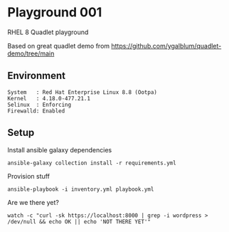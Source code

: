 # Playground 001

RHEL 8 Quadlet playground

Based on great quadlet demo from https://github.com/ygalblum/quadlet-demo/tree/main

## Environment

```
System   : Red Hat Enterprise Linux 8.8 (Ootpa)
Kernel   : 4.18.0-477.21.1
Selinux  : Enforcing
Firewalld: Enabled
```

## Setup

Install ansible galaxy dependencies
```
ansible-galaxy collection install -r requirements.yml
```

Provision stuff
```
ansible-playbook -i inventory.yml playbook.yml
```

Are we there yet?
```
watch -c "curl -sk https://localhost:8000 | grep -i wordpress > /dev/null && echo OK || echo 'NOT THERE YET'"
```

